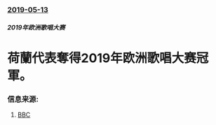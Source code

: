 ### [2019-05-13](/news/2019/05/13/index.md)

##### 2019年欧洲歌唱大赛
# 荷蘭代表奪得2019年欧洲歌唱大赛冠軍。 




### 信息来源:

1. [BBC](https://www.bbc.co.uk/news/entertainment-arts-48324831)
